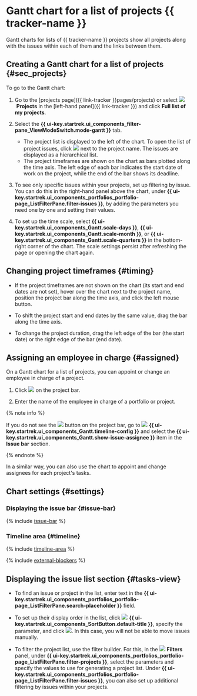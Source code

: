 # Gantt chart for a list of projects {{ tracker-name }}

Gantt charts for lists of {{ tracker-name }} projects show all projects along with the issues within each of them and the links between them.

## Creating a Gantt chart for a list of projects {#sec_projects}

To go to the Gantt chart:

1. Go to the [projects page]({{ link-tracker }}pages/projects) or select ![](../../_assets/tracker/svg/project.svg)&nbsp;**Projects** in the [left-hand panel]({{ link-tracker }}) and click **Full list of my projects**.

1. Select the **{{ ui-key.startrek.ui_components_filter-pane_ViewModeSwitch.mode-gantt }}** tab.
   * The project list is displayed to the left of the chart. To open the list of project issues, click ![](../../_assets/tracker/svg/arrow.svg) next to the project name. The issues are displayed as a hierarchical list.
   * The project timeframes are shown on the chart as bars plotted along the time axis. The left edge of each bar indicates the start date of work on the project, while the end of the bar shows its deadline.

1. To see only specific issues within your projects, set up filtering by issue. You can do this in the right-hand panel above the chart, under **{{ ui-key.startrek.ui_components_portfolios_portfolio-page_ListFilterPane.filter-issues }}**, by adding the parameters you need one by one and setting their values.

1. To set up the time scale, select **{{ ui-key.startrek.ui_components_Gantt.scale-days }}**, **{{ ui-key.startrek.ui_components_Gantt.scale-month }}**, or **{{ ui-key.startrek.ui_components_Gantt.scale-quarters }}** in the bottom-right corner of the chart. The scale settings persist after refreshing the page or opening the chart again.

## Changing project timeframes {#timing}

* If the project timeframes are not shown on the chart (its start and end dates are not set), hover over the chart next to the project name, position the project bar along the time axis, and click the left mouse button.

* To shift the project start and end dates by the same value, drag the bar along the time axis.

* To change the project duration, drag the left edge of the bar (the start date) or the right edge of the bar (end date).

## Assigning an employee in charge {#assigned}

On a Gantt chart for a list of projects, you can appoint or change an employee in charge of a project.

1. Click ![](../../_assets/tracker/svg/pick-user.svg) on the project bar.

1. Enter the name of the employee in charge of a portfolio or project.

{% note info %}

If you do not see the ![](../../_assets/tracker/svg/pick-user.svg) button on the project bar, go to ![](../../_assets/tracker/svg/gantt-settings-button.svg)&nbsp;**{{ ui-key.startrek.ui_components_Gantt.timeline-config }}** and select the **{{ ui-key.startrek.ui_components_Gantt.show-issue-assignee }}** item in the **Issue bar** section.

{% endnote %}

In a similar way, you can also use the chart to appoint and change assignees for each project's tasks.

## Chart settings {#settings}

### Displaying the issue bar {#issue-bar}

{% include [issue-bar](../../_includes/tracker/issue-bar.md) %}

### Timeline area {#timeline}

{% include [timeline-area](../../_includes/tracker/timeline-area.md) %}

{% include [external-blockers](../../_includes/tracker/external-blockers.md) %}

## Displaying the issue list section {#tasks-view}

* To find an issue or project in the list, enter text in the **{{ ui-key.startrek.ui_components_portfolios_portfolio-page_ListFilterPane.search-placeholder }}** field.

* To set up their display order in the list, click ![](../../_assets/tracker/svg/sorting.svg)&nbsp;**{{ ui-key.startrek.ui_components_SortButton.default-title }}**, specify the parameter, and click ![](../../_assets/tracker/svg/new-first.svg). In this case, you will not be able to move issues manually.

* To filter the project list, use the filter builder. For this, in the ![](../../_assets/tracker/svg/filter.svg)&nbsp;**Filters** panel, under **{{ ui-key.startrek.ui_components_portfolios_portfolio-page_ListFilterPane.filter-projects }}**, select the parameters and specify the values to use for generating a project list. Under **{{ ui-key.startrek.ui_components_portfolios_portfolio-page_ListFilterPane.filter-issues }}**, you can also set up additional filtering by issues within your projects.
